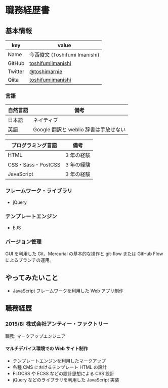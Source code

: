 # 職務経歴書

## 基本情報

|key|value|
|---|----|
|Name|今西俊文 (Toshifumi Imanishi)|
|GitHub|[toshifumiimanishi](https://github.com/toshifumiimanishi)|
|Twitter|[@toshimarnie](https://twitter.com/toshimarnie)|
|Qiita|[toshifumiimanishi](https://qiita.com/toshifumiimanishi)|

### 言語

|自然言語|備考|
|---|---|
|日本語|ネイティブ|
|英語|Google 翻訳と weblio 辞書は手放せない|

|プログラミング言語|備考|
|---|---|
|HTML|3 年の経験|
|CSS・Sass・PostCSS|3 年の経験|
|JavaScript|3 年の経験|

### フレームワーク・ライブラリ
- jQuery

### テンプレートエンジン
- EJS

### バージョン管理
GUI を利用した Git、Mercurial の基本的な操作と git-flow または GitHub Flow によるブランチの運用。

## やってみたいこと
- JavaScript フレームワークを利用した Web アプリ制作

## 職務経歴

### 2015/8: 株式会社アンティー・ファクトリー

職務: マークアップエンジニア

#### マルチデバイス環境での Web サイト制作

- テンプレートエンジンを利用したマークアップ
- 各種 CMS におけるテンプレート HTML の設計
- FLOCSS や ECSS などの設計思想による CSS 設計
- jQuery などのライブラリを利用した JavaScript 実装

